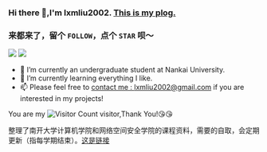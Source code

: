 ### Hi there 👋,I'm lxmliu2002. [This is my plog.](https://lxmliu2002.github.io/)

### 来都来了，留个 `FOLLOW`，点个 `STAR` 呗～

<p align="left">
  <img src = "https://github-readme-stats.vercel.app/api?username=lxmliu2002&show_icons=true&hide_border=true&include_all_commits=true&count_private=true" />
  <img src = "https://github-readme-stats.vercel.app/api/top-langs/?username=lxmliu2002&hide_border=true&langs_count=3"/>
</p>

- 🔭 I’m currently an undergraduate student at Nankai University.
- 🌱 I’m currently learning everything I like.
- 📫 Please feel free to [contact me : lxmliu2002@gmail.com](mailto:lxmliu2002@gmail.com) if you are interested in my projects!

You are my ![Visitor Count](https://profile-counter.glitch.me/lxmliu2002/count.svg) visitor,Thank You!:kissing_heart::kissing_heart:

整理了南开大学计算机学院和网络空间安全学院的课程资料，需要的自取，会定期更新（指每学期结束）。[这是链接](https://pan.baidu.com/s/1XEdQ580od2ExjIEDnVg0mA?pwd=iNKU)
